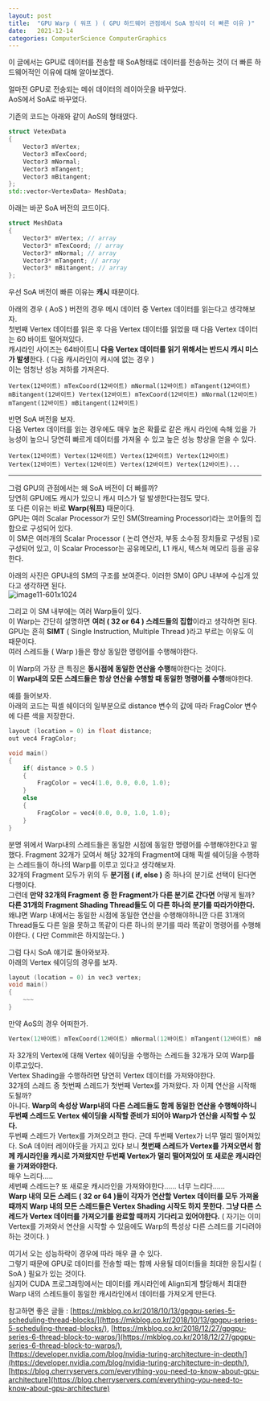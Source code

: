 ```yaml
---
layout: post
title:  "GPU Warp ( 워프 ) ( GPU 하드웨어 관점에서 SoA 방식이 더 빠른 이유 )"
date:   2021-12-14
categories: ComputerScience ComputerGraphics
---
```


이 글에서는 GPU로 데이터를 전송할 때 SoA형태로 데이터를 전송하는 것이 더 빠른 하드웨어적인 이유에 대해 알아보겠다.         

얼마전 GPU로 전송되는 메쉬 데이터의 레이아웃을 바꾸었다.      
AoS에서 SoA로 바꾸었다.     

기존의 코드는 아래와 같이 AoS의 형태였다.       

```c++   
struct VetexData
{
    Vector3 mVertex;
    Vector3 mTexCoord;
    Vector3 mNormal;
    Vector3 mTangent;
    Vector3 mBitangent;
};
std::vector<VertexData> MeshData;
```

아래는 바꾼 SoA 버전의 코드이다.           

```c++     
struct MeshData
{
    Vector3* mVertex; // array
    Vector3* mTexCoord; // array
    Vector3* mNormal; // array
    Vector3* mTangent; // array
    Vector3* mBitangent; // array
};
```

우선 SoA 버전이 빠른 이유는 **캐시** 때문이다.    

아래의 경우 ( AoS ) 버전의 경우 메시 데이터 중 Vertex 데이터를 읽는다고 생각해보자.        
첫번째 Vertex 데이터를 읽은 후 다음 Vertex 데이터를 읽었을 때 다음 Vertex 데이터는 60 바이트 떨어져있다.      
캐시라인 사이즈는 64바이트니 **다음 Vertex 데이터를 읽기 위해서는 반드시 캐시 미스가 발생**한다. ( 다음 캐시라인이 캐시에 없는 경우 )         
이는 엄청난 성능 저하를 가져온다.        
```
Vertex(12바이트) mTexCoord(12바이트) mNormal(12바이트) mTangent(12바이트) mBitangent(12바이트) Vertex(12바이트) mTexCoord(12바이트) mNormal(12바이트) mTangent(12바이트) mBitangent(12바이트) 
```

반면 SoA 버전을 보자.      
다음 Vertex 데이터를 읽는 경우에도 매우 높은 확률로 같은 캐시 라인에 속해 있을 가능성이 높으니 당연히 빠르게 데이터를 가져올 수 있고 높은 성능 향상을 얻을 수 있다.             
```
Vertex(12바이트) Vertex(12바이트) Vertex(12바이트) Vertex(12바이트) Vertex(12바이트) Vertex(12바이트) Vertex(12바이트) Vertex(12바이트)...
```

---------------------

그럼 GPU의 관점에서는 왜 SoA 버전이 더 빠를까?        
당연히 GPU에도 캐시가 있으니 캐시 미스가 덜 발생한다는점도 맞다.         
또 다른 이유는 바로 **Warp(워프)** 때문이다.            
GPU는 여러 Scalar Processor가 모인 SM(Streaming Processor)라는 코어들의 집합으로 구성되어 있다.       
이 SM은 여러개의 Scalar Processor ( 논리 연산자, 부동 소수점 장치들로 구성됨 )로 구성되어 있고, 이 Scalar Processor는 공유메모리, L1 캐시, 텍스쳐 메모리 등을 공유한다.        

아래의 사진은 GPU내의 SM의 구조를 보여준다. 이러한 SM이 GPU 내부에 수십개 있다고 생각하면 된다.        
![image11-601x1024](https://user-images.githubusercontent.com/33873804/145867752-3793f9c2-7212-47b5-8226-4a00e6dcbc3f.jpg)              

그리고 이 SM 내부에는 여러 Warp들이 있다.             
이 Warp는 간단히 설명하면 **여러 ( 32 or 64 ) 스레드들의 집합**이라고 생각하면 된다.        
GPU는 흔히 **SIMT** ( Single Instruction, Multiple Thread )라고 부르는 이유도 이 때문이다.       
여러 스레드들 ( Warp )들은 항상 동일한 명령어를 수행해야한다.              

이 Warp의 가장 큰 특징은 **동시점에 동일한 연산을 수행**해야한다는 것이다.       
이 **Warp내의 모든 스레드들은 항상 연산을 수행할 때 동일한 명령어를 수행**해야한다.           

예를 들어보자.        
아래의 코드는 픽셀 쉐이더의 일부분으로 distance 변수의 값에 따라 FragColor 변수에 다른 색을 저장한다.        

```c++
layout (location = 0) in float distance; 
out vec4 FragColor;

void main()
{     
    if( distance > 0.5 )
    {
        FragColor = vec4(1.0, 0.0, 0.0, 1.0);
    }
    else
    {
        FragColor = vec4(0.0, 0.0, 1.0, 1.0);
    }
}
```
분명 위에서 Warp내의 스레드들은 동일한 시점에 동일한 명령어를 수행해야한다고 말했다. Fragment 32개가 모여서 해당 32개의 Fragment에 대해 픽셀 쉐이딩을 수행하는 스레드들이 하나의 Warp를 이루고 있다고 생각해보자.                   
32개의 Fragment 모두가 위의 두 **분기점 ( if, else )** 중 하나의 분기로 선택이 된다면 다행이다.        
그런데 **만약 32개의 Fragment 중 한 Fragment가 다른 분기로 간다면** 어떻게 될까?            
**다른 31개의 Fragment Shading Thread들도 이 다른 하나의 분기를 따라가야한다.** 왜냐면 Warp 내에서는 동일한 시점에 동일한 연산을 수행해야하니깐 다른 31개의 Thread들도 다른 일을 못하고 똑같이 다른 하나의 분기를 따라 똑같이 명령어를 수행해야한다. ( 다만 Commit은 하지않는다. )         
               
      
그럼 다시 SoA 얘기로 돌아와보자.    
아래의 Vertex 쉐이딩의 경우를 보자.        

```c++
layout (location = 0) in vec3 vertex; 
void main()
{
    ~~~   
}
```                
             

만약 AoS의 경우 어떠한가.        

```c++
Vertex(12바이트) mTexCoord(12바이트) mNormal(12바이트) mTangent(12바이트) mBitangent(12바이트) Vertex(12바이트) mTexCoord(12바이트) mNormal(12바이트) mTangent(12바이트) mBitangent(12바이트) 
```
자 32개의 Vertex에 대해 Vertex 쉐이딩을 수행하는 스레드들 32개가 모여 Warp를 이루고있다.        
Vertex Shading을 수행하려면 당연히 Vertex 데이터를 가져와야한다.       
32개의 스레드 중 첫번째 스레드가 첫번째 Vertex를 가져왔다. 자 이제 연산을 시작해도될까?      
아니다. **Warp의 속성상 Warp내의 다른 스레드들도 함께 동일한 연산을 수행해야하니 두번째 스레드도 Vertex 쉐이딩을 시작할 준비가 되어야 Warp가 연산을 시작할 수 있다.**            
두번째 스레드가 Vertex를 가져오려고 한다. 근데 두번째 Vertex가 너무 멀리 떨어져있다. SoA 데이터 레이아웃을 가지고 있다 보니 **첫번째 스레드가 Vertex를 가져오면서 함께 캐시라인을 캐시로 가져왔지만 두번째 Vertex가 멀리 떨어져있어 또 새로운 캐시라인을 가져와야한다.**            
매우 느리다.....           
세번째 스레드는? 또 새로운 캐시라인을 가져와야한다...... 너무 느리다......            
**Warp 내의 모든 스레드 ( 32 or 64 )들이 각자가 연산할 Vertex 데이터를 모두 가져올 때까지 Warp 내의 모든 스레드들은 Vertex Shading 시작도 하지 못한다. 그냥 다른 스레드가 Vertex 데이터를 가져오기를 완료할 때까지 기다리고 있어야한다.** ( 자기는 이미 Vertex를 가져와서 연산을 시작할 수 있음에도 Warp의 특성상 다른 스레드를 기다려야하는 것이다. )           

여기서 오는 성능하락이 경우에 따라 매우 클 수 있다.        
그렇기 때문에 GPU로 데이터를 전송할 때는 함께 사용될 데이터들을 최대한 응집시킬 ( SoA ) 필요가 있는 것이다.      
심지어 CUDA 프로그래밍에서는 데이터를 캐시라인에 Align되게 할당해서 최대한 Warp 내의 스레드들이 동일한 캐시라인에서 데이터를 가져오게 만든다.      





참고하면 좋은 글들 : [https://mkblog.co.kr/2018/10/13/gpgpu-series-5-scheduling-thread-blocks/](https://mkblog.co.kr/2018/10/13/gpgpu-series-5-scheduling-thread-blocks/), [https://mkblog.co.kr/2018/12/27/gpgpu-series-6-thread-block-to-warps/](https://mkblog.co.kr/2018/12/27/gpgpu-series-6-thread-block-to-warps/), [https://developer.nvidia.com/blog/nvidia-turing-architecture-in-depth/](https://developer.nvidia.com/blog/nvidia-turing-architecture-in-depth/), [https://blog.cherryservers.com/everything-you-need-to-know-about-gpu-architecture](https://blog.cherryservers.com/everything-you-need-to-know-about-gpu-architecture)                                        